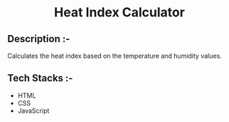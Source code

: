 # <p align="center">Heat Index Calculator</p>

## Description :-

Calculates the heat index based on the temperature and humidity values. 

## Tech Stacks :-

- HTML
- CSS
- JavaScript

